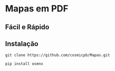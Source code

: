 # Mapas em PDF
## Fácil e Rápido


## Instalação

```
git clone https://github.com/cosmicpb/Mapas.git
```

```
pip install osmnx
```

